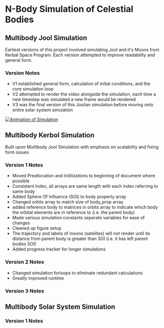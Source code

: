 # N-Body Simulation of Celestial Bodies
## Multibody Jool Simulation
Earliest versions of this project involved simulating Jool and it's Moons from Kerbal Space Program. Each version attempted to improve readability and general form.
### Version Notes
- V1 established general form, calculation of initial conditions, and the core simulation loop
- V2 attempted to render the video alongside the simulation, each time a new timestep was simulated a new frame would be rendered
- V3 was the final version of this Joolian simulation before moving onto entire solar system simulation

[![Animation of Simulation](https://img.youtube.com/vi/R7MJvFjdgdw/0.jpg)](https://www.youtube.com/watch?v=R7MJvFjdgdw)

## Multibody Kerbol Simulation
Built upon Multibody Jool Simulation with emphasis on scalability and fixing form issues
### Version 1 Notes
- Moved Preallocation and Initilizations to beginning of document where possible
- Consistent Index, all arrays are same length with each index referring to same body
- Added Sphere Of Influence (SOI) to body property array
- Changed orbits array to match size of body_prop array
- added reference body to matrices in orbits array to indicate which body the orbital elements are in reference to (i.e. the parent body)
- Made various simulation constants seperate variables for ease of changes
- Cleaned up figure setup
- The trajectory and labels of moons (satelites) will not render until its distance from parent body is greater than SOI (i.e. it has left parent bodies SOI)
- Added progress tracker for longer simulations

### Version 2 Notes
- Changed simulation forloops to eliminate redundant calculations
- Greatly improved runtime

### Version 3 Notes


## Multibody Solar System Simulation
### Version 1 Notes
